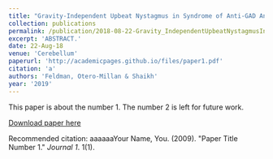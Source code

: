 ```yaml
---
title: "Gravity-Independent Upbeat Nystagmus in Syndrome of Anti-GAD Antibodies."
collection: publications
permalink: /publication/2018-08-22-Gravity_IndependentUpbeatNystagmusInSyndromeOfAnti_GADAntibodie
excerpt: 'ABSTRACT.'
date: 22-Aug-18
venue: 'Cerebellum'
paperurl: 'http://academicpages.github.io/files/paper1.pdf'
citation: 'a'
authors: 'Feldman, Otero-Millan & Shaikh'
year: '2019'
---
```

This paper is about the number 1. The number 2 is left for future work.

[Download paper here](http://academicpages.github.io/files/paper1.pdf)

Recommended citation: aaaaaaYour Name, You. (2009). "Paper Title Number 1." <i>Journal 1</i>. 1(1).
